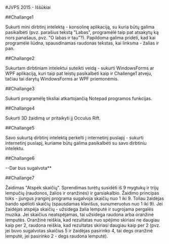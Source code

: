 ﻿#JVPS 2015 - Iššūkiai

##Challange1

Sukurti mini dirbtinį intelektą - konsolinę aplikaciją, su kuria būtų galima pasikalbėti (pvz. parašius tekstą "Labas", programėlė taip pat atsakytų ką nors panašaus, pvz. "O labas ir tau"?). Papildoma galima pridėti, kad kai programėlė liūdna, spausdinamas raudonas tekstas, kai linksma - žalias ir pan.

##Challange2

Sukurtam dirbtiniam intelektui suteikti veidą - sukurti WindowsForms ar WPF aplikaciją, kuri taip pat leistų pasikalbėti kaip ir Challenge1 atveju, tačiau tai darytų WindowsForms ar WPF priemonėmis.

##Challange3

Sukurti programėlę tiksliai atkartojančią Notepad programos funkcijas.

##Challange4

Sukurti 3D žaidimą ur pritaikyti jį Occulus Rift.

##Challange5

Savo sukurtą dirbtinį intelektą perkelti į internetinį puslapį - sukurti internetinį puslapį, kuriame būtų galima pasikalbėti su savo dirbtiniu intelektu.

##Challange6

--Dar bus sugalvota**

##Challange7

Žaidimas "Atspėk skaičių". Sprendimas turėtų susidėti iš 9 mygtukų ir trijų lempučių (raudonos, žalios ir oranžinės) ir garsiakalbio. Žaidimo principas toks - įjungus įranginį programa sugalvoja skaičių nuo 1 iki 9. Toliau žaidėjas bando spėlioti skaičių (spausdamas klavišus, sunumeruotus nuo 1 iki 9). Jei žaidėjas atspėja skaičių - užsidega žalia lemputė ir sugrojama pergalės muzika. Jei skaičius neatspėjamas, tai užsidega raudona arba oranžinė lemputės. Oranžinė reiškia, kad rezultatas nuo spėjimo skiriasi ne daugiau kaip per 2, raudona reiškia, kad rezultatas skiriasi daugiau kaip per 2 (pvz. jei buvo sugalvotas skaičius 5 ir žaidėjas pasirinko 4, tai degs oranžinė lemputė, jei pasirinko 2 - degs raudona lemputė).
